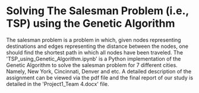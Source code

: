 # Solving The Salesman Problem (i.e., TSP) using the Genetic Algorithm

The salesman problem is a problem in which, given nodes representing destinations and edges representing the distance between the nodes, 
one should find the shortest path in which all nodes have been traveled. The 'TSP_using_Genetic_Algorithm.ipynb' is a Python implementation of the Genetic Algorithm to solve the salesman problem for 7 different cities. Namely, New York, Cincinnati, Denver and etc. A detailed description of the assignment can be viewed via the pdf file and the final report of our study is detailed in the 'Project1_Team 4.docx' file. 
